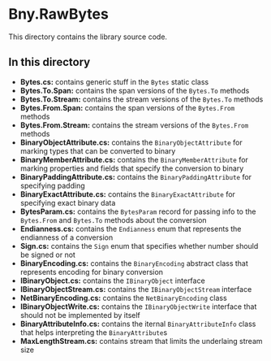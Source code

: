 # Bny.RawBytes
This directory contains the library source code.

## In this directory
- **Bytes.cs:** contains generic stuff in the `Bytes` static class
- **Bytes.To.Span:** contains the span versions of the `Bytes.To` methods
- **Bytes.To.Stream:** contains the stream versions of the `Bytes.To` methods
- **Bytes.From.Span:** contains the span versions of the `Bytes.From` methods
- **Bytes.From.Stream:** contains the stream versions of the `Bytes.From` methods
- **BinaryObjectAttribute.cs:** contains the `BinaryObjectAttribute` for marking types that can be converted to binary
- **BinaryMemberAttribute.cs:** contains the `BinaryMemberAttribute` for marking properties and fields that specify the conversion to binary
- **BinaryPaddingAttribute.cs:** contains the `BinaryPaddingAttribute` for specifying padding
- **BinaryExactAttribute.cs:** contains the `BinaryExactAttribute` for specifying exact binary data
- **BytesParam.cs:** contains the `BytesParam` record for passing info to the `Bytes.From` and `Bytes.To` methods about the conversion
- **Endianness.cs:** contains the `Endianness` enum that represents the endianness of a conversion
- **Sign.cs:** contains the `Sign` enum that specifies whether number should be signed or not
- **BinaryEncoding.cs:** contains the `BinaryEncoding` abstract class that represents encoding for binary conversion
- **IBinaryObject.cs:** contains the `IBinaryObject` interface
- **IBinaryObjectStream.cs:** contains the `IBinaryObjectStream` interface
- **NetBinaryEncoding.cs:** contains the `NetBinaryEncoding` class
- **IBinaryObjectWrite.cs:** contains the `IBinaryObjectWrite` interface that should not be implemented by itself
- **BinaryAttributeInfo.cs:** contains the iternal `BinaryAttributeInfo` class that helps interpreting the `BinaryAttribute`s
- **MaxLengthStream.cs:** contains stream that limits the underlaing stream size
